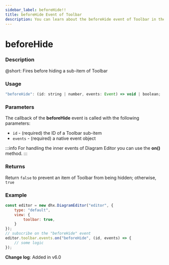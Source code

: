 ```yaml
---
sidebar_label: beforeHide!!
title: beforeHide Event of Toolbar
description: You can learn about the beforeHide event of Toolbar in the documentation of the DHTMLX JavaScript Diagram library. Browse developer guides and API reference, try out code examples and live demos, and download a free 30-day evaluation version of DHTMLX Diagram.
---
```


# beforeHide

### Description

@short: Fires before hiding a sub-item of Toolbar

### Usage

~~~js
"beforeHide": (id: string | number, events: Event) => void | boolean;
~~~

### Parameters

The callback of the **beforeHide** event is called with the following parameters:

- `id` - (required) the ID of a Toolbar sub-item
- `events` - (required) a native event object

:::info
For handling the inner events of Diagram Editor you can use the **on()** method.
:::

### Returns

Return `false` to prevent an item of Toolbar from being hidden; otherwise, `true`

### Example

~~~js {7-10}
const editor = new dhx.DiagramEditor("editor", {
    type: "default",
    view: {
        toolbar: true,
    }
});
// subscribe on the "beforeHide" event
editor.toolbar.events.on("beforeHide", (id, events) => {
    // some logic
});
~~~

**Change log**: Added in v6.0
